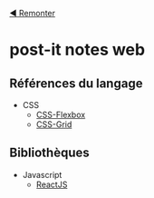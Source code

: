 [:arrow_backward: Remonter](..)

# post-it notes web

## Références du langage

* CSS
  * [CSS-Flexbox](css-flex.md)
  * [CSS-Grid](css-grid.md)

## Bibliothèques

* Javascript
  * [ReactJS](js-reactjs.md)
